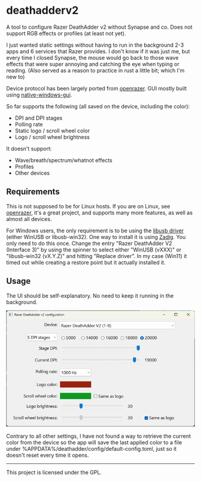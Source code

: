 # deathadderv2

A tool to configure Razer DeathAdder v2 without Synapse and co. Does not support RGB effects or profiles (at least not yet).

I just wanted static settings without having to run in the background 2-3 apps and 6 services that Razer provides. I don't know if it was just me, but every time I closed Synapse, the mouse would go back to those wave effects that were super annoying and catching the eye when typing or reading. (Also served as a reason to practice in rust a little bit; which I'm new to)

Device protocol has been largely ported from [openrazer](https://github.com/openrazer/openrazer). GUI mostly built using [native-windows-gui](https://github.com/gabdube/native-windows-gui).

So far supports the following (all saved on the device, including the color):

- DPI and DPI stages
- Polling rate
- Static logo / scroll wheel color
- Logo / scroll wheel brightness

It doesn't support:

- Wave/breath/spectrum/whatnot effects
- Profiles
- Other devices

## Requirements

This is not supposed to be for Linux hosts. If you are on Linux, see [openrazer](https://github.com/openrazer/openrazer), it's a great project, and supports many more features, as well as almost all devices.

For Windows users, the only requirement is to be using the [libusb driver](https://github.com/libusb/libusb/wiki/Windows) (either WinUSB or libusb-win32). One way to install it is using [Zadig](https://zadig.akeo.ie/). You only need to do this once. Change the entry "Razer DeathAdder V2 (Interface 3)" by using the spinner to select either "WinUSB (vXXX)" or "libusb-win32 (vX.Y.Z)" and hitting "Replace driver". In my case (Win11) it timed out while creating a restore point but it actually installed it.

## Usage

The UI  should be self-explanatory. No need to keep it running in the background.

![UI screenshot](screenshot.png?raw=true "UI screenshot")

Contrary to all other settings, I have not found a way to retrieve the current color from the device so the app will save the last applied color to a file under %APPDATA%/deathadder/config/default-config.toml, just so it doesn't reset every time it opens.

---
This project is licensed under the GPL.